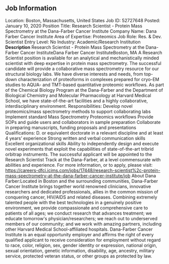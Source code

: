 ## Job Information
Location: 
											Boston, Massachusetts, United States 
Job ID: 
52727648
Posted: 
January 10, 2020
Position Title: 
Research Scientist - Protein Mass Spectrometry at the Dana-Farber Cancer Institute
Company Name: 
Dana Farber Cancer Institute
Area of Expertise: 
Proteomics
Job Role: 
Res. & Dev. Scientist
Entry Level: 
No
Industry: 
Academic/Research Institution
**Description**
Research Scientist - Protein Mass Spectrometry at the Dana-Farber Cancer InstituteDana Farber Cancer InstituteBoston, MA A Research Scientist position is available for an analytical and mechanistically minded scientist with deep expertise in protein mass spectrometry. The successful candidate will provide a collaborative mass spectrometry resource for our structural biology labs. We have diverse interests and needs, from top-down characterization of proteoforms in complexes prepared for cryo-EM studies to AQUA- and TMT-based quantitative proteomic workflows. As part of the Chemical Biology Program at the Dana-Farber and the Department of Biological Chemistry and Molecular Pharmacology at Harvard Medical School, we have state-of-the-art facilities and a highly collaborative, interdisciplinary environment. Responsibilities:  Develop novel proteomics/mass spectrometry methods to support collaborating labs Implement standard Mass Spectrometry Proteomics workflows Provide SOPs and guide users and collaborators in sample preparation Collaborate in preparing manuscripts, funding proposals and presentations  Qualifications:  D. or equivalent doctorate in a relevant discipline and at least 4 years’ experience Strong written and verbal communication skills Excellent organizational skills Ability to independently design and execute novel experiments that exploit the capabilities of state-of-the-art tribrid orbitrap instruments.  The successful applicant will be appointed to the Research Scientist Track at the Dana-Farber, at a level commensurate with abilities and experience. For more information, or to apply, please visit: https://careers-dfci.icims.com/jobs/17448/research-scientist%2c-protein-mass-spectrometry-at-the-dana-farber-cancer-institute/job About Dana Farber:Located in Boston and the surrounding communities, Dana-Farber Cancer Institute brings together world renowned clinicians, innovative researchers and dedicated professionals, allies in the common mission of conquering cancer, HIV/AIDS and related diseases. Combining extremely talented people with the best technologies in a genuinely positive environment, we provide compassionate and comprehensive care to patients of all ages; we conduct research that advances treatment; we educate tomorrow's physician/researchers; we reach out to underserved members of our community; and we work with amazing partners, including other Harvard Medical School-affiliated hospitals. Dana-Farber Cancer Institute is an equal opportunity employer and affirms the right of every qualified applicant to receive consideration for employment without regard to race, color, religion, sex, gender identity or expression, national origin, sexual orientation, genetic information, disability, age, ancestry, military service, protected veteran status, or other groups as protected by law.
